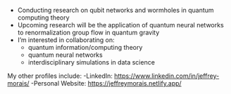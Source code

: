 - Conducting research on qubit networks and wormholes in quantum computing theory
- Upcoming research will be the application of quantum neural networks to renormalization group flow in quantum gravity 
- I’m interested in collaborating on:
  - quantum information/computing theory
  - quantum neural networks
  - interdisciplinary simulations in data science
 
My other profiles include:
-LinkedIn: https://www.linkedin.com/in/jeffrey-morais/
-Personal Website: https://jeffreymorais.netlify.app/

